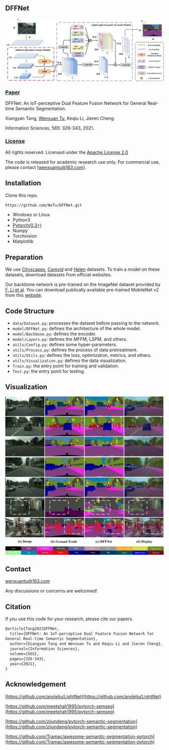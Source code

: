 ## DFFNet
<span id="jump1"></span>
![CIFReNet Show](./DFFNet.jpg)

###  [Paper](https://www.sciencedirect.com/science/article/abs/pii/S0020025521001389?via%3Dihub)

DFFNet: An IoT-perceptive Dual Feature Fusion Network for General Real-time Semantic Segmentation.<br>

Xiangyan Tang, [Wenxuan Tu](https://github.com/WxTu/CIFReNet/), Keqiu Li, Jieren Cheng.<br>

Information Sciences, 565: 326-343, 2021.<br>

### [License](https://raw.githubusercontent.com/nvlabs/SPADE/master/LICENSE.md)


All rights reserved.
Licensed under the [Apache License 2.0](http://www.apache.org/licenses/LICENSE-2.0) 

The code is released for academic research use only. For commercial use, please contact [wenxuantu@163.com].


## Installation

Clone this repo.
```bash
https://github.com/WxTu/DFFNet.git
```

* Windows or Linux
* Python3
* [Pytorch(0.3+)](https://pytorch.org/)
* Numpy
* Torchvision
* Matplotlib


## Preparation

We use [Cityscapes](https://www.cityscapes-dataset.com/), [Camvid](http://mi.eng.cam.ac.uk/research/projects/VideoRec/CamVid/) and [Helen](http://www.f-zhou.com/fa_code.html) datasets. To train a model on these datasets, download datasets from official websites.

Our backbone network is pre-trained on the ImageNet dataset provided by [F. Li et al](http://www.image-net.org/). You can download publically available pre-trained MobileNet v2 from this [website](https://github.com/ansleliu/LightNet).

## Code Structure
- `data/Dataset.py`: processes the dataset before passing to the network.
- `model/DFFNet.py`: defines the architecture of the whole model.
- `model/Backbone.py`: defines the encoder.
- `model/Layers.py`: defines the MFFM, LSPM, and others.
- `utils/Config.py`: defines some hyper-parameters.
- `utils/Process.py`: defines the process of data pretreatment.
- `utils/Utils.py`: defines the loss, optimization, metrics, and others.
- `utils/Visualization.py`: defines the data visualization.
- `Train.py`: the entry point for training and validation.
- `Test.py`: the entry point for testing.

<span id="jump2"></span>

## Visualization
![Visual Show](./visual.jpg)

## Contact
[wenxuantu@163.com](wenxuantu@163.com)

Any discussions or concerns are welcomed!

## Citation
If you use this code for your research, please cite our papers.
```
@article{Tang2021DFFNet,
  title={DFFNet: An IoT-perceptive Dual Feature Fusion Network for General Real-time Semantic Segmentation},
  author={Xiangyan Tang and Wenxuan Tu and Keqiu Li and Jieren Cheng},
  journal={Information Sciences},
  volume={565},
  pages={326-343},
  year={2021},
}
```
## Acknowledgement

[https://github.com/ansleliu/LightNet](https://github.com/ansleliu/LightNet)

[https://github.com/meetshah1995/pytorch-semseg](https://github.com/meetshah1995/pytorch-semseg)

[https://github.com/zijundeng/pytorch-semantic-segmentation](https://github.com/zijundeng/pytorch-semantic-segmentation)

[https://github.com/Tramac/awesome-semantic-segmentation-pytorch](https://github.com/Tramac/awesome-semantic-segmentation-pytorch)


